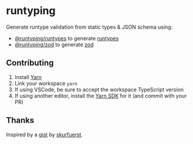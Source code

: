 # runtyping

Generate runtype validation from static types & JSON schema using:

- [@runtyping/runtypes](https://github.com/johngeorgewright/runtyping/tree/master/src/packages/runtypes) to generate [runtypes](https://github.com/pelotom/runtypes)
- [@runtyping/zod](https://github.com/johngeorgewright/runtyping/tree/master/src/packages/zod) to generate [zod](https://github.com/colinhacks/zod)

## Contributing

1. Install [Yarn](https://yarnpkg.com/)
1. Link your workspace `yarn`
1. If using VSCode, be sure to accept the workspace TypeScript version
1. If using another editor, install the [Yarn SDK](https://yarnpkg.com/getting-started/editor-sdks) for it (and commit with your PR)

## Thanks

Inspired by a [gist](https://gist.github.com/skurfuerst/a07ab23c3e40a45f2268f7700ceeceaf) by [skurfuerst](https://gist.github.com/skurfuerst).
